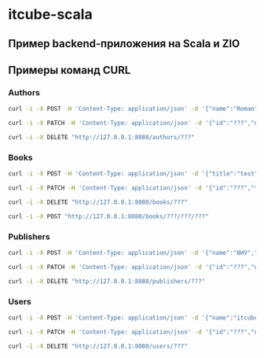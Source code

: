 # itcube-scala

## Пример backend-приложения на Scala и ZIO

## Примеры команд CURL

### Authors

```bash
curl -i -X POST -H 'Content-Type: application/json' -d '{"name":"Roman","country":"Russia"}' http://127.0.0.1:8080/authors
```

```bash
curl -i -X PATCH -H 'Content-Type: application/json' -d '{"id":"???","name":"Gvozdev Roman","country":"Russia"}' http://127.0.0.1:8080/authors
```

```bash
curl -i -X DELETE "http://127.0.0.1:8080/authors/???"
```

### Books

```bash
curl -i -X POST -H 'Content-Type: application/json' -d '{"title":"test","publisher":{"name":"test","country":"Russia"},"author":{"name":"Roman","country":"Russia"}}' http://127.0.0.1:8080/books
```

```bash
curl -i -X PATCH -H 'Content-Type: application/json' -d '{"id":"???","title":"test","publisher":{"id":"???","name":"pub","country":"Russia"},"author":{"id":"???","name":"Roma","country":"Russia"}},' http://127.0.0.1:8080/books
```

```bash
curl -i -X DELETE "http://127.0.0.1:8080/books/???"
```

```bash
curl -i -X POST "http://127.0.0.1:8080/books/???/???/???"
```

### Publishers

```bash
curl -i -X POST -H 'Content-Type: application/json' -d '{"name":"BHV","country":"Russia"}' http://127.0.0.1:8080/publishers
```

```bash
curl -i -X PATCH -H 'Content-Type: application/json' -d '{"id":"???","name":"BHV","country":"Russia"}' http://127.0.0.1:8080/publishers
```

```bash
curl -i -X DELETE "http://127.0.0.1:8080/publishers/???"
```

### Users

```bash
curl -i -X POST -H 'Content-Type: application/json' -d '{"name":"itcube","email":"example@mail.ru","password":"123"}' http://127.0.0.1:8080/users
```

```bash
curl -i -X PATCH -H 'Content-Type: application/json' -d '{"id":"???","name":"itcube46","email":"example@mail.ru","password":"qwe"}' http://127.0.0.1:8080/users
```

```bash
curl -i -X DELETE "http://127.0.0.1:8080/users/???"
```
